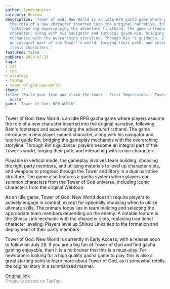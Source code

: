 ```yaml
---
author: lyndonguitar
category: Review
description: 'Tower of God: New World is an idle RPG gacha game where players assume
  the role of a new character inserted into the original narrative, following Bam''s
  footsteps and experiencing the adventure firsthand. The game introduces a new player-named
  character, along with his navigator and tutorial guide Rin, bridging the gameplay
  mechanics with the overarching storyline. Through Rin''s guidance, players become
  an integral part of the Tower''s world, forging their path, and interacting with
  iconic characters.'
featured: false
pubDate: 2023-07-23
tags:
- ios
- rpg
- strategy
- taptap
- tower-of-god-new-world
thumb: ''
title: 'Build your team and climb the tower | First Impressions - Tower of God: New
  World'
game: 'Tower of God: NEW WORLD'
---
```

Tower of God: New World is an idle RPG gacha game where players assume the role of a new character inserted into the original narrative, following Bam's footsteps and experiencing the adventure firsthand. The game introduces a new player-named character, along with his navigator and tutorial guide Rin, bridging the gameplay mechanics with the overarching storyline. Through Rin's guidance, players become an integral part of the Tower's world, forging their path, and interacting with iconic characters.

Playable in vertical mode, the gameplay involves team building, choosing the right party members, and utilizing materials to level up character slots, and weapons to progress through the Tower and Story in a dual narrative structure. The game also features a gacha system where players can summon characters from the Tower of God universe, including iconic characters from the original Webtoon.

As an idle game, Tower of God: New World doesn't require players to actively engage in combat, except for optionally choosing when to utilize ultimate skills. The primary focus lies in team building and selecting the appropriate team members depending on the enemy.  A notable feature is the Shinsu Link mechanic with the character slots, replacing traditional character leveling. Players level up Shinsu Links tied to the formation and deployment of their party members.

Tower of God: New World is currently in Early Access, with a release soon to follow on July 26. If you are a big fan of Tower of God and find gacha gaming enjoyable, then it is a no brainer that this is a must-play. For newcomers looking for a high quality gacha game to play, this is also a great starting point to learn more about Tower of God, as it somewhat retells the original story in a summarized manner.

[Original link](https://m.taptap.io/post/6040727?share_id=7d3949d97242&utm_medium=share&utm_source=discord)<br><span style="font-size: 0.95em; color: #888;">Originally posted on TapTap.</span>